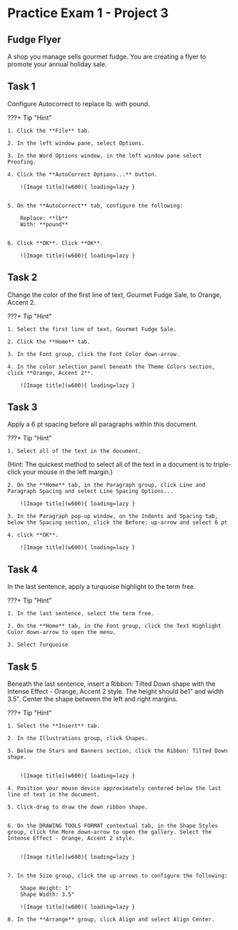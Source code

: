 # Practice Exam 1 - Project 3

## Fudge Flyer

A shop you manage sells gourmet fudge. You are creating a flyer to promote your annual holiday sale.

## Task 1
 
Configure Autocorrect to replace lb. with pound.

???+ Tip "Hint"

    1. Click the **File** tab.

    2. In the left window pane, select Options.

    3. In the Word Options window, in the left window pane select Proofing.

    4. Click the **AutoCorrect Options...** button.

        ![Image title](w600){ loading=lazy } 


    5. On the **AutoCorrect** tab, configure the following:

        Replace: **lb**  
        With: **pound**

    
    6. Click **OK**. Click **OK**.

        ![Image title](w600){ loading=lazy }









## Task 2

Change the color of the first line of text, Gourmet Fudge Sale, to Orange, Accent 2.

???+ Tip "Hint"

    1. Select the first line of text, Gourmet Fudge Sale.

    2. Click the **Home** tab.

    3. In the Font group, click the Font Color down-arrow.

    4. In the color selection panel beneath the Theme Colors section, click **Orange, Accent 2**.

        ![Image title](w600){ loading=lazy }

## Task 3

Apply a 6 pt spacing before all paragraphs within this document.

???+ Tip "Hint"

    1. Select all of the text in the document.
(Hint: The quickest method to select all of the text in a document is to triple-click your mouse in the left margin.)

    2. On the **Home** tab, in the Paragraph group, click Line and Paragraph Spacing and select Line Spacing Options...

        ![Image title](w600){ loading=lazy } 

    3. In the Paragraph pop-up window, on the Indents and Spacing tab, below the Spacing section, click the Before: up-arrow and select 6 pt

    4. click **OK**.

        ![Image title](w600){ loading=lazy }

## Task 4

In the last sentence, apply a turquoise highlight to the term free.

???+ Tip "Hint"

    1. In the last sentence, select the term free.

    2. On the **Home** tab, in the Font group, click the Text Highlight Color down-arrow to open the menu.

    3. Select Turquoise

 

## Task 5

Beneath the last sentence, insert a Ribbon: Tilted Down shape with the Intense Effect - Orange, Accent 2 style. The height should be1" and width 3.5". Center the shape between the left and right margins.

???+ Tip "Hint"

    1. Select the **Insert** tab.

    2. In the Illustrations group, click Shapes.

    3. Below the Stars and Banners section, click the Ribbon: Tilted Down shape.

 
        ![Image title](w600){ loading=lazy }

    4. Position your mouse device approximately centered below the last line of text in the document.

    5. Click-drag to draw the down ribbon shape.

    
    6. On the DRAWING TOOLS FORMAT contextual tab, in the Shape Styles group, click the More down-arrow to open the gallery. Select the Intense Effect - Orange, Accent 2 style.

 
        ![Image title](w600){ loading=lazy }
 

    7. In the Size group, click the up-arrows to configure the following:

        Shape Height: 1"  
        Shape Width: 3.5"

        ![Image title](w600){ loading=lazy }   

    8. In the **Arrange** group, click Align and select Align Center.

 
